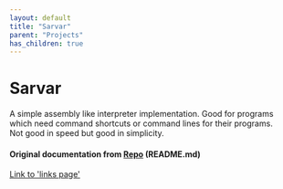 ```yaml
---
layout: default
title: "Sarvar"
parent: "Projects"
has_children: true
---
```

# Sarvar

A simple assembly like interpreter implementation. 
Good for programs which need command shortcuts or command lines for their programs.\
Not good in speed but good in simplicity.
#### Original documentation from [Repo](https://github.com/ProgrammEverything/Sarvar/blob/main/README.md) <a>(README.md)</a>
[Link to 'links page'](./docs/links.html)